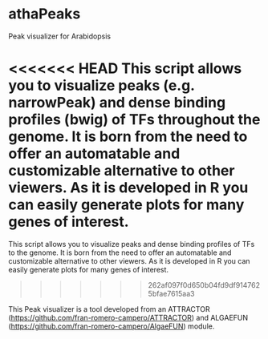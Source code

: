 # athaPeaks
Peak visualizer for Arabidopsis 


<<<<<<< HEAD
This script allows you to visualize peaks (e.g. narrowPeak) and dense binding profiles (bwig) of TFs throughout the genome. It is born from the need to offer an automatable and customizable alternative to other viewers. As it is developed in R you can easily generate plots for many genes of interest.
=======
This script allows you to visualize peaks and dense binding profiles of TFs to the genome. It is born from the need to offer an automatable and customizable alternative to other viewers. As it is developed in R you can easily generate plots for many genes of interest.
>>>>>>> 262af097f0d650b04fd9df9147625bfae7615aa3

This Peak visualizer is a tool developed from an ATTRACTOR (https://github.com/fran-romero-campero/ATTRACTOR)
and ALGAEFUN (https://github.com/fran-romero-campero/AlgaeFUN) module.  
